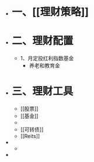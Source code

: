- # 一、[[理财策略]]
- # 二、理财配置
	- 1、月定投红利指数基金
		- 养老和教育金
- # 三、理财工具
	- [[股票]]
	- [[基金]]
	-
	- [[可转债]]
	- [[Reits]]
-
	-
-